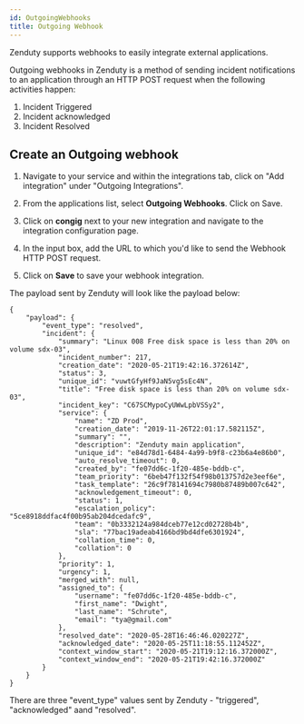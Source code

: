 ```yaml
---
id: OutgoingWebhooks
title: Outgoing Webhook
---
```


Zenduty supports webhooks to easily integrate external applications.

Outgoing webhooks in Zenduty is a method of sending incident notifications to an application through an HTTP POST request when the following activities happen:
1) Incident Triggered
2) Incident acknowledged
3) Incident Resolved

## Create an Outgoing webhook

1. Navigate to your service and within the integrations tab, click on "Add integration" under "Outgoing Integrations".


2. From the applications list, select **Outgoing Webhooks**. Click on Save.

3. Click on **congig** next to your new integration and navigate to the integration configuration page.

4. In the input box, add the URL to which you'd like to send the Webhook HTTP POST request.

5. Click on **Save** to save your webhook integration.


The payload sent by Zenduty will look like the payload below:


```
{
    "payload": {
        "event_type": "resolved",
        "incident": {
            "summary": "Linux 008 Free disk space is less than 20% on volume sdx-03",
            "incident_number": 217,
            "creation_date": "2020-05-21T19:42:16.372614Z",
            "status": 3,
            "unique_id": "vuwtGfyHf9JaN5vg5sEc4N",
            "title": "Free disk space is less than 20% on volume sdx-03",
            "incident_key": "C67SCMypoCyUWwLpbVSSy2",
            "service": {
                "name": "ZD Prod",
                "creation_date": "2019-11-26T22:01:17.582115Z",
                "summary": "",
                "description": "Zenduty main application",
                "unique_id": "e84d78d1-6484-4a99-b9f8-c23b6a4e86b0",
                "auto_resolve_timeout": 0,
                "created_by": "fe07dd6c-1f20-485e-bddb-c",
                "team_priority": "6beb47f132f54f98b013757d2e3eef6e",
                "task_template": "26c9f78141694c7980b87489b007c642",
                "acknowledgement_timeout": 0,
                "status": 1,
                "escalation_policy": "5ce8918ddfac4f00b95ab204dcedafc9",
                "team": "0b3332124a984dceb77e12cd02728b4b",
                "sla": "77bac19adeab4166bd9bd4dfe6301924",
                "collation_time": 0,
                "collation": 0
            },
            "priority": 1,
            "urgency": 1,
            "merged_with": null,
            "assigned_to": {
                "username": "fe07dd6c-1f20-485e-bddb-c",
                "first_name": "Dwight",
                "last_name": "Schrute",
                "email": "tya@gmail.com"
            },
            "resolved_date": "2020-05-28T16:46:46.020227Z",
            "acknowledged_date": "2020-05-25T11:18:55.112452Z",
            "context_window_start": "2020-05-21T19:12:16.372000Z",
            "context_window_end": "2020-05-21T19:42:16.372000Z"
        }
    }
}
```

There are three "event_type" values sent by Zenduty - "triggered", "acknowledged" aand "resolved".

